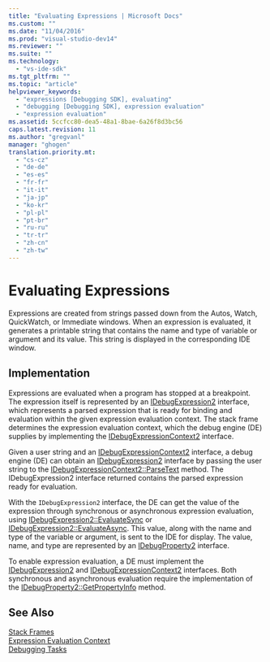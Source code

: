 ```yaml
---
title: "Evaluating Expressions | Microsoft Docs"
ms.custom: ""
ms.date: "11/04/2016"
ms.prod: "visual-studio-dev14"
ms.reviewer: ""
ms.suite: ""
ms.technology: 
  - "vs-ide-sdk"
ms.tgt_pltfrm: ""
ms.topic: "article"
helpviewer_keywords: 
  - "expressions [Debugging SDK], evaluating"
  - "debugging [Debugging SDK], expression evaluation"
  - "expression evaluation"
ms.assetid: 5ccfcc80-dea5-48a1-8bae-6a26f8d3bc56
caps.latest.revision: 11
ms.author: "gregvanl"
manager: "ghogen"
translation.priority.mt: 
  - "cs-cz"
  - "de-de"
  - "es-es"
  - "fr-fr"
  - "it-it"
  - "ja-jp"
  - "ko-kr"
  - "pl-pl"
  - "pt-br"
  - "ru-ru"
  - "tr-tr"
  - "zh-cn"
  - "zh-tw"
---
```

# Evaluating Expressions
Expressions are created from strings passed down from the Autos, Watch, QuickWatch, or Immediate windows. When an expression is evaluated, it generates a printable string that contains the name and type of variable or argument and its value. This string is displayed in the corresponding IDE window.  
  
## Implementation  
 Expressions are evaluated when a program has stopped at a breakpoint. The expression itself is represented by an [IDebugExpression2](../../extensibility/debugger/reference/idebugexpression2.md) interface, which represents a parsed expression that is ready for binding and evaluation within the given expression evaluation context. The stack frame determines the expression evaluation context, which the debug engine (DE) supplies by implementing the [IDebugExpressionContext2](../../extensibility/debugger/reference/idebugexpressioncontext2.md) interface.  
  
 Given a user string and an [IDebugExpressionContext2](../../extensibility/debugger/reference/idebugexpressioncontext2.md) interface, a debug engine (DE) can obtain an [IDebugExpression2](../../extensibility/debugger/reference/idebugexpression2.md) interface by passing the user string to the [IDebugExpressionContext2::ParseText](../../extensibility/debugger/reference/idebugexpressioncontext2-parsetext.md) method. The IDebugExpression2 interface returned contains the parsed expression ready for evaluation.  
  
 With the `IDebugExpression2` interface, the DE can get the value of the expression through synchronous or asynchronous expression evaluation, using [IDebugExpression2::EvaluateSync](../../extensibility/debugger/reference/idebugexpression2-evaluatesync.md) or [IDebugExpression2::EvaluateAsync](../../extensibility/debugger/reference/idebugexpression2-evaluateasync.md). This value, along with the name and type of the variable or argument, is sent to the IDE for display. The value, name, and type are represented by an [IDebugProperty2](../../extensibility/debugger/reference/idebugproperty2.md) interface.  
  
 To enable expression evaluation, a DE must implement the [IDebugExpression2](../../extensibility/debugger/reference/idebugexpression2.md) and [IDebugExpressionContext2](../../extensibility/debugger/reference/idebugexpressioncontext2.md) interfaces. Both synchronous and asynchronous evaluation require the implementation of the [IDebugProperty2::GetPropertyInfo](../../extensibility/debugger/reference/idebugproperty2-getpropertyinfo.md) method.  
  
## See Also  
 [Stack Frames](../../extensibility/debugger/stack-frames.md)   
 [Expression Evaluation Context](../../extensibility/debugger/expression-evaluation-context.md)   
 [Debugging Tasks](../../extensibility/debugger/debugging-tasks.md)